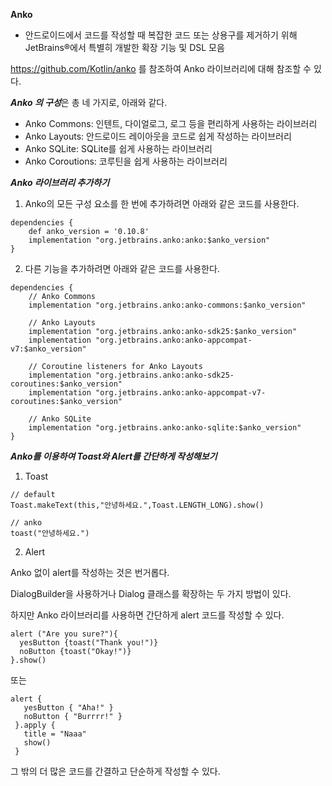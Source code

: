**Anko**
- 안드로이드에서 코드를 작성할 때 복잡한 코드 또는 상용구를 제거하기 위해 JetBrains®에서 특별히 개발한 확장 기능 및 DSL 모음

 

https://github.com/Kotlin/anko 를 참조하여 Anko 라이브러리에 대해 참조할 수 있다.

 

***Anko 의 구성***은 총 네 가지로, 아래와 같다.
- Anko Commons: 인텐트, 다이얼로그, 로그 등을 편리하게 사용하는 라이브러리
- Anko Layouts: 안드로이드 레이아웃을 코드로 쉽게 작성하는 라이브러리
- Anko SQLite: SQLite를 쉽게 사용하는 라이브러리
- Anko Coroutions: 코루틴을 쉽게 사용하는 라이브러리
 
***Anko 라이브러리 추가하기***
1. Anko의 모든 구성 요소를 한 번에 추가하려면 아래와 같은 코드를 사용한다.

```
dependencies {
    def anko_version = '0.10.8'
    implementation "org.jetbrains.anko:anko:$anko_version"
}
```

2. 다른 기능을 추가하려면 아래와 같은 코드를 사용한다.

```
dependencies {
    // Anko Commons
    implementation "org.jetbrains.anko:anko-commons:$anko_version"

    // Anko Layouts
    implementation "org.jetbrains.anko:anko-sdk25:$anko_version" 
    implementation "org.jetbrains.anko:anko-appcompat-v7:$anko_version"

    // Coroutine listeners for Anko Layouts
    implementation "org.jetbrains.anko:anko-sdk25-coroutines:$anko_version"
    implementation "org.jetbrains.anko:anko-appcompat-v7-coroutines:$anko_version"

    // Anko SQLite
    implementation "org.jetbrains.anko:anko-sqlite:$anko_version"
}
``` 

***Anko를 이용하여 Toast와 Alert를 간단하게 작성해보기***

 

1. Toast

```
// default
Toast.makeText(this,"안녕하세요.",Toast.LENGTH_LONG).show() 

// anko      
toast("안녕하세요.")
```
 

2. Alert

Anko 없이 alert를 작성하는 것은 번거롭다. 

DialogBuilder을 사용하거나 Dialog 클래스를 확장하는 두 가지 방법이 있다.

하지만 Anko 라이브러리를 사용하면 간단하게 alert 코드를 작성할 수 있다.

```
alert ("Are you sure?"){
  yesButton {toast("Thank you!")}
  noButton {toast("Okay!")}
}.show()
```
또는
```
alert {
   yesButton { "Aha!" }
   noButton { "Burrrr!" }
 }.apply {
   title = "Naaa"
   show()
 }
 ```

그 밖의 더 많은 코드를 간결하고 단순하게 작성할 수 있다.
